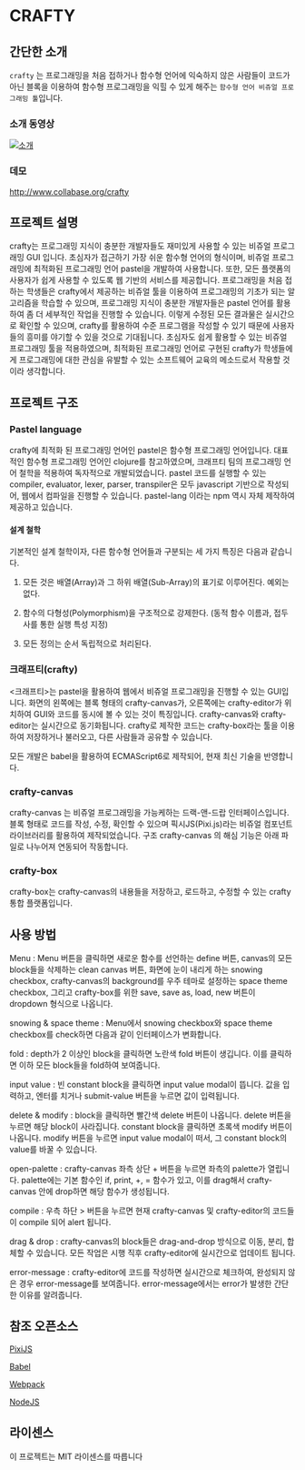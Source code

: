 # CRAFTY


## 간단한 소개
`crafty` 는 프로그래밍을 처음 접하거나 함수형 언어에 익숙하지 않은 사람들이 코드가 아닌 블록을 이용하여 함수형 프로그래밍을 익힐 수 있게 해주는 `함수형 언어 비쥬얼 프로그래밍 툴`입니다.

### 소개 동영상
[![소개 ](https://img.youtube.com/vi/5NUdw5i-3i8/0.jpg)](https://www.youtube.com/watch?v=5NUdw5i-3i8)

### 데모
<http://www.collabase.org/crafty>

## 프로젝트 설명
crafty는 프로그래밍 지식이 충분한 개발자들도 재미있게 사용할 수 있는 비쥬얼 프로그래밍 GUI 입니다. 초심자가 접근하기 가장 쉬운 함수형 언어의 형식이며, 비쥬얼 프로그래밍에 최적화된 프로그래밍 언어 pastel을 개발하여 사용합니다. 또한, 모든 플랫폼의 사용자가 쉽게 사용할 수 있도록 웹 기반의 서비스를 제공합니다.
프로그래밍을 처음 접하는 학생들은 crafty에서 제공하는 비쥬얼 툴을 이용하여 프로그래밍의 기초가 되는 알고리즘을 학습할 수 있으며, 프로그래밍 지식이 충분한 개발자들은 pastel 언어를 활용하여 좀 더 세부적인 작업을 진행할 수 있습니다. 이렇게 수정된 모든 결과물은 실시간으로 확인할 수 있으며, crafty를 활용하여 수준 프로그램을 작성할 수 있기 때문에 사용자들의 흥미를 야기할 수 있을 것으로 기대됩니다.
초심자도 쉽게 활용할 수 있는 비쥬얼 프로그래밍 툴을 적용하였으며, 최적화된 프로그래밍 언어로 구현된 crafty가 학생들에게 프로그래밍에 대한 관심을 유발할 수 있는 소프트웨어 교육의 메소드로서 작용할 것이라 생각합니다.


## 프로젝트 구조

### Pastel language
crafty에 최적화 된 프로그래밍 언어인 pastel은 함수형 프로그래밍 언어입니다. 대표적인 함수형 프로그래밍 언어인 clojure를 참고하였으며, 크래프티 팀의 프로그래밍 언어 철학을 적용하여 독자적으로 개발되었습니다. pastel 코드를 실행할 수 있는 compiler, evaluator, lexer, parser, transpiler은 모두 javascript 기반으로 작성되어, 웹에서 컴파일을 진행할 수 있습니다.
pastel-lang 이라는 npm 역시 자체 제작하여 제공하고 있습니다.

#### 설계 철학
기본적인 설계 철학이자, 다른 함수형 언어들과 구분되는 세 가지 특징은 다음과 같습니다.

1. 모든 것은 배열(Array)과 그 하위 배열(Sub-Array)의 표기로 이루어진다. 예외는 없다.

2. 함수의 다형성(Polymorphism)을 구조적으로 강제한다. (동적 함수 이름과, 접두사를 통한 실행 특성 지정)

3. 모든 정의는 순서 독립적으로 처리된다.


### 크래프티(crafty)
<크래프티>는 pastel을 활용하여 웹에서 비쥬얼 프로그래밍을 진행할 수 있는 GUI입니다. 화면의 왼쪽에는 블록 형태의 crafty-canvas가, 오른쪽에는 crafty-editor가 위치하여 GUI와 코드를 동시에 볼 수 있는 것이 특징입니다. crafty-canvas와 crafty-editor는 실시간으로 동기화됩니다.
crafty로 제작한 코드는 crafty-box라는 툴을 이용하여 저장하거나 불러오고, 다른 사람들과 공유할 수 있습니다.


모든 개발은 babel을 활용하여 ECMAScript6로 제작되어, 현재 최신 기술을 반영합니다.


### crafty-canvas
crafty-canvas 는 비쥬얼 프로그래밍을 가능케하는 드랙-앤-드랍 인터페이스입니다.  블록 형태로 코드를 작성, 수정, 확인할 수 있으며 픽시JS(Pixi.js)라는 비쥬얼 컴포넌트 라이브러리를 활용하여 제작되었습니다.
구조
crafty-canvas 의 해심 기능은 아래 파일로 나누어져 연동되어 작동합니다.


### crafty-box
crafty-box는 crafty-canvas의 내용들을 저장하고, 로드하고, 수정할 수 있는 crafty 통합 플랫폼입니다.


## 사용 방법



Menu : Menu 버튼을 클릭하면 새로운 함수를 선언하는 define 버튼, canvas의 모든 block들을 삭제하는 clean canvas 버튼, 화면에 눈이 내리게 하는 snowing checkbox, crafty-canvas의 background를 우주 테마로 설정하는 space theme checkbox, 그리고 crafty-box를 위한 save, save as, load, new 버튼이 dropdown 형식으로 나옵니다.



snowing & space theme : Menu에서 snowing checkbox와 space theme checkbox를 check하면 다음과 같이 인터페이스가 변화합니다.



fold : depth가 2 이상인 block을 클릭하면 노란색 fold 버튼이 생깁니다. 이를 클릭하면 이하 모든 block들을 fold하여 보여줍니다.



input value : 빈 constant block을 클릭하면 input value modal이 뜹니다. 값을 입력하고, 엔터를 치거나 submit-value 버튼을 누르면 값이 입력됩니다.



delete & modify : block을 클릭하면 빨간색 delete 버튼이 나옵니다. delete 버튼을 누르면 해당 block이 사라집니다.
constant block을 클릭하면 초록색 modify 버튼이 나옵니다. modify 버튼을 누르면 input value modal이 떠서, 그 constant block의 value를 바꿀 수 있습니다.



open-palette : crafty-canvas 좌측 상단 + 버튼을 누르면 좌측의 palette가 열립니다. palette에는 기본 함수인 if, print, +, = 함수가 있고, 이를 drag해서 crafty-canvas 안에 drop하면 해당 함수가 생성됩니다.



compile : 우측 하단 > 버튼을 누르면 현재 crafty-canvas 및 crafty-editor의 코드들이 compile 되어 alert 됩니다.



drag & drop : crafty-canvas의 block들은 drag-and-drop 방식으로 이동, 분리, 합체할 수 있습니다. 모든 작업은 시행 직후 crafty-editor에 실시간으로 업데이트 됩니다.



error-message : crafty-editor에 코드를 작성하면 실시간으로 체크하여, 완성되지 않은 경우 error-message를 보여줍니다. error-message에서는 error가 발생한 간단한 이유를 알려줍니다.


## 참조 오픈소스 

[PixiJS](http://www.pixijs.com/)

[Babel](https://babeljs.io/)

[Webpack](https://webpack.github.io/)

[NodeJS](https://nodejs.org/ko/)


## 라이센스
이 프로젝트는 MIT 라이센스를 따릅니다



